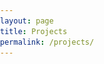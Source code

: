 ```yaml
---
layout: page
title: Projects
permalink: /projects/
---
```


<html>
<head>
    <style>
        body, html {
            margin: 0;
            padding: 0;
        }

        .description a {
            color: #007bff; /* Set the default link color to blue (or your desired color) */
            text-decoration: none; /* Remove underlines from links */
            transition: color 0.2s; /* Add a smooth color transition on hover */
        }

        .description a:hover {
            color: #0056b3; /* Change the link color when hovering (you can adjust the color as needed) */
            text-decoration: underline; /* Add underlines when hovering */
        }

        table.page-list {
            width: 100%;
            border-collapse: collapse; /* Make table borders invisible */
        }

        .row {
            display: flex;
            flex-wrap: wrap;
            margin: 0 -10px;
        }

        .clickable-row {
            cursor: pointer;
            <!-- display: flex;
            justify-content: space-between;
            align-items: center;
            padding: 10px;
            border-bottom: 1px solid #ddd; -->
        }

        .clickable-row:hover {
            background-color: #f0f0f0;
        }

        <!-- .description {
            flex-grow: 1;
            padding-right: 20px;
        } -->

        .description strong {
            margin: 0;
            text-align: left; /* Left-align the heading */
        }

        .description p {
            margin: 0;
            text-align: left; /* Left-align the heading */
        }

        .logo {
            width: 50px;
            height: 50px;
        }

        td img {
            max-width: 100%; /* Make the image fit within the cell */
            height: auto; /* Preserve aspect ratio */
        }
    </style>
    <script src="https://code.jquery.com/jquery-3.6.0.min.js"></script>
    <script>
        $(document).ready(function() {
            $(".clickable-row").click(function() {
                window.location = $(this).data("href");
            });
        });
    </script>
</head>
<body>
    <div class="full">
        <div class="row">
            <table class="page-list">
                <tr class="clickable-row" data-href="/projects/GPErks">
                    <td class="description">
                        <strong><a href="/projects/GPErks"> GPErks </a></strong>
                        <p>
                        A Python library to (bene)fit Gaussian Process Emulators.
                        </p>
                    </td>
                    <td>
                        <img class="logo" src="/images/GPErks_logo.png">
                    </td>
                </tr>
                <tr class="clickable-row" data-href="/projects/TheFlysLoop">
                    <td class="description">
                        <strong><a href="/projects/TheFlysLoop"> The Fly's Loop </a></strong>
                        <p>
                        Unravelling the chaotic behavior of a nervous fly at lunchtime.
                        </p>
                    </td>
                    <td>
                        <img class="logo" src="/images/TheFlysLoop_logo.png">
                    </td>
                </tr>
            </table>
        </div>
    </div>
</body>
</html>

